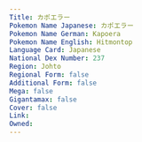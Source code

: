 ```yaml
---
﻿Title: カポエラー
Pokemon Name Japanese: カポエラー
Pokemon Name German: Kapoera
Pokemon Name English: Hitmontop
Language Card: Japanese
National Dex Number: 237
Region: Johto
Regional Form: false
Additional Form: false
Mega: false
Gigantamax: false
Cover: false
Link: 
Owned: 
---
```

